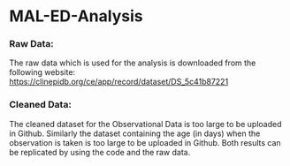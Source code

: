 # MAL-ED-Analysis
### Raw Data:
 The raw data which is used for the analysis is downloaded from the following website: https://clinepidb.org/ce/app/record/dataset/DS_5c41b87221
 
### Cleaned Data:
 The cleaned dataset for the Observational Data is too large to be uploaded in Github. 
 Similarly the dataset containing the age (in days) when the observation is taken is too large to be uploaded in Github. Both results can be replicated by using the code and the raw data.

